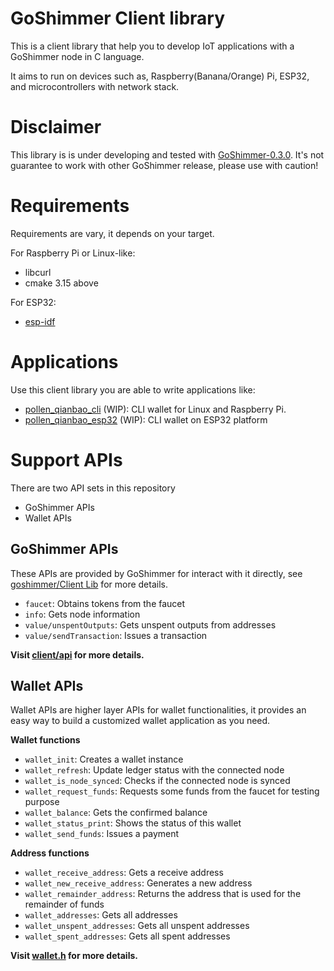 # GoShimmer Client library

This is a client library that help you to develop IoT applications with a GoShimmer node in C language.

It aims to run on devices such as, Raspberry(Banana/Orange) Pi, ESP32, and microcontrollers with network stack.

# Disclaimer  

This library is is under developing and tested with [GoShimmer-0.3.0](https://github.com/iotaledger/goshimmer/releases/tag/v0.3.0). It's not guarantee to work with other GoShimmer release, please use with caution!  

# Requirements

Requirements are vary, it depends on your target.

For Raspberry Pi or Linux-like:

* libcurl
* cmake 3.15 above

For ESP32:

* [esp-idf](https://docs.espressif.com/projects/esp-idf/en/v4.1/index.html)  


# Applications

Use this client library you are able to write applications like:  
* [pollen_qianbao_cli](https://github.com/oopsmonk/pollen_qianbao_cli) (WIP): CLI wallet for Linux and Raspberry Pi.  
* [pollen_qianbao_esp32](https://github.com/oopsmonk/iota_c_platformIO/tree/dev_pollen_esp32) (WIP): CLI wallet on ESP32 platform  

# Support APIs

There are two API sets in this repository
* GoShimmer APIs  
* Wallet APIs  

## GoShimmer APIs

These APIs are provided by GoShimmer for interact with it directly, see [goshimmer/Client Lib](https://github.com/iotaledger/goshimmer/wiki/Client-Lib:-Interaction-with-layers) for more details.

* `faucet`: Obtains tokens from the faucet
* `info`: Gets node information
* `value/unspentOutputs`: Gets unspent outputs from addresses
* `value/sendTransaction`: Issues a transaction

**Visit [client/api](https://github.com/oopsmonk/goshimmer-client-c/tree/master/src/client/api) for more details.**

## Wallet APIs

Wallet APIs are higher layer APIs for wallet functionalities, it provides an easy way to build a customized wallet application as you need.

**Wallet functions**

* `wallet_init`: Creates a wallet instance
* `wallet_refresh`: Update ledger status with the connected node
* `wallet_is_node_synced`: Checks if the connected node is synced
* `wallet_request_funds`: Requests some funds from the faucet for testing purpose
* `wallet_balance`: Gets the confirmed balance
* `wallet_status_print`: Shows the status of this wallet
* `wallet_send_funds`: Issues a payment

**Address functions**

* `wallet_receive_address`: Gets a receive address
* `wallet_new_receive_address`: Generates a new address
* `wallet_remainder_address`: Returns the address that is used for the remainder of funds
* `wallet_addresses`: Gets all addresses
* `wallet_unspent_addresses`: Gets all unspent addresses
* `wallet_spent_addresses`: Gets all spent addresses

**Visit [wallet.h](https://github.com/oopsmonk/goshimmer-client-c/blob/master/src/wallet/wallet.h) for more details.**
